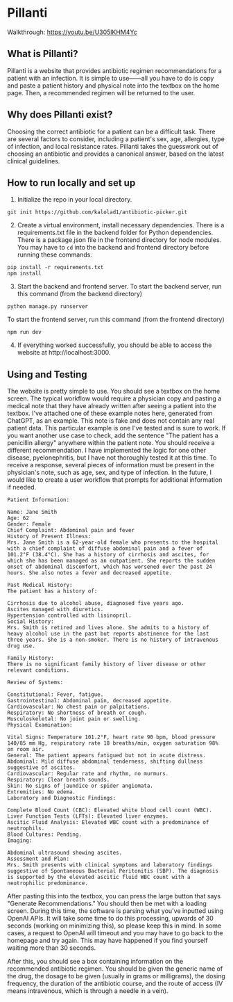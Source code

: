 # Pillanti
Walkthrough: https://youtu.be/U305lKHM4Yc

## What is Pillanti?
Pillanti is a website that provides antibiotic regimen recommendations for a patient with an infection. It is simple to use——all you have to do is copy and paste a patient history and physical note into the textbox on the home page. Then, a recommended regimen will be returned to the user.

## Why does Pillanti exist?
Choosing the correct antibiotic for a patient can be a difficult task. There are several factors to consider, including a patient's sex, age, allergies, type of infection, and local resistance rates. Pillanti takes the guesswork out of choosing an antibiotic and provides a canonical answer, based on the latest clinical guidelines.

## How to run locally and set up
1. Initialize the repo in your local directory.
```
git init https://github.com/kalolad1/antibiotic-picker.git
```

2. Create a virtual environment, install necessary dependencies. There is a requirements.txt file in the backend folder for Python dependencies. There is a package.json file in the frontend directory for node modules. You may have to ```cd``` into the backend and frontend directory before running these commands.
```
pip install -r requirements.txt
npm install
```

3. Start the backend and frontend server.
To start the backend server, run this command (from the backend directory)
```
python manage.py runserver
```

To start the frontend server, run this command (from the frontend directory)
```
npm run dev
```

4. If everything worked successfully, you should be able to access the website at http://localhost:3000.

## Using and Testing
The website is pretty simple to use. You should see a textbox on the home screen. The typical workflow would require a physician copy and pasting a medical note that they have already written after seeing a patient into the textbox. I've attached one of these example notes here, generated from ChatGPT, as an example. This note is fake and does not contain any real patient data. This particular example is one I've tested and is sure to work. If you want another use case to check, add the sentence "The patient has a penicillin allergy" anywhere within the patient note. You should receive a different recommendation. I have implemented the logic for one other disease, pyelonephritis, but I have not thoroughly tested it at this time. To receive a response, several pieces of information must be present in the physician's note, such as age, sex, and type of infection. In the future, I would like to create a user workflow that prompts for additional information if needed.

```
Patient Information:

Name: Jane Smith
Age: 62
Gender: Female
Chief Complaint: Abdominal pain and fever
History of Present Illness:
Mrs. Jane Smith is a 62-year-old female who presents to the hospital with a chief complaint of diffuse abdominal pain and a fever of 101.2°F (38.4°C). She has a history of cirrhosis and ascites, for which she has been managed as an outpatient. She reports the sudden onset of abdominal discomfort, which has worsened over the past 24 hours. She also notes a fever and decreased appetite.

Past Medical History:
The patient has a history of:

Cirrhosis due to alcohol abuse, diagnosed five years ago.
Ascites managed with diuretics.
Hypertension controlled with lisinopril.
Social History:
Mrs. Smith is retired and lives alone. She admits to a history of heavy alcohol use in the past but reports abstinence for the last three years. She is a non-smoker. There is no history of intravenous drug use.

Family History:
There is no significant family history of liver disease or other relevant conditions.

Review of Systems:

Constitutional: Fever, fatigue.
Gastrointestinal: Abdominal pain, decreased appetite.
Cardiovascular: No chest pain or palpitations.
Respiratory: No shortness of breath or cough.
Musculoskeletal: No joint pain or swelling.
Physical Examination:

Vital Signs: Temperature 101.2°F, heart rate 90 bpm, blood pressure 140/85 mm Hg, respiratory rate 18 breaths/min, oxygen saturation 98% on room air.
General: The patient appears fatigued but not in acute distress.
Abdominal: Mild diffuse abdominal tenderness, shifting dullness suggestive of ascites.
Cardiovascular: Regular rate and rhythm, no murmurs.
Respiratory: Clear breath sounds.
Skin: No signs of jaundice or spider angiomata.
Extremities: No edema.
Laboratory and Diagnostic Findings:

Complete Blood Count (CBC): Elevated white blood cell count (WBC).
Liver Function Tests (LFTs): Elevated liver enzymes.
Ascitic Fluid Analysis: Elevated WBC count with a predominance of neutrophils.
Blood Cultures: Pending.
Imaging:

Abdominal ultrasound showing ascites.
Assessment and Plan:
Mrs. Smith presents with clinical symptoms and laboratory findings suggestive of Spontaneous Bacterial Peritonitis (SBP). The diagnosis is supported by the elevated ascitic fluid WBC count with a neutrophilic predominance.
```

After pasting this into the textbox, you can press the large button that says "Generate Recommendations." You should then be met with a loading screen. During this time, the software is parsing what you've inputted using OpenAI APIs. It will take some time to do this processing, upwards of 30 seconds (working on minimizing this), so please keep this in mind. In some cases, a request to OpenAI will timeout and you may have to go back to the homepage and try again. This may have happened if you find yourself waiting more than 30 seconds.

After this, you should see a box containing information on the recommended antibiotic regimen. You should be given the generic name of the drug, the dosage to be given (usually in grams or milligrams), the dosing frequency, the duration of the antibiotic course, and the route of access (IV means intravenous, which is through a needle in a vein). 
